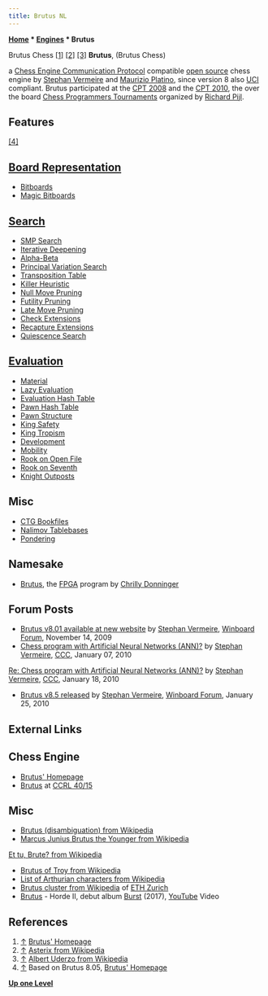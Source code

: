 ```yaml
---
title: Brutus NL
---
```

**[Home](Home "Home") * [Engines](Engines "Engines") * Brutus**

[](http://vermeire.home.xs4all.nl/brutus.html) Brutus Chess <a id="cite-note-1" href="#cite-ref-1">[1]</a> <a id="cite-note-2" href="#cite-ref-2">[2]</a> <a id="cite-note-3" href="#cite-ref-3">[3]</a>
**Brutus**, (Brutus Chess)

a [Chess Engine Communication Protocol](Chess_Engine_Communication_Protocol "Chess Engine Communication Protocol") compatible [open source](Category:Open_Source "Category:Open Source") chess engine by [Stephan Vermeire](Stephan_Vermeire "Stephan Vermeire") and [Maurizio Platino](index.php?title=Maurizio_Platino&action=edit&redlink=1 "Maurizio Platino (page does not exist)"), since version 8 also [UCI](UCI "UCI") compliant. Brutus participated at the [CPT 2008](CPT_2008 "CPT 2008") and the [CPT 2010](CPT_2010 "CPT 2010"), the over the board [Chess Programmers Tournaments](The_Chess_Programmers_Tournament "The Chess Programmers Tournament") organized by [Richard Pijl](Richard_Pijl "Richard Pijl").

## Features

<a id="cite-note-4" href="#cite-ref-4">[4]</a>

## [Board Representation](Board_Representation "Board Representation")

- [Bitboards](Bitboards "Bitboards")
- [Magic Bitboards](Magic_Bitboards "Magic Bitboards")

## [Search](Search "Search")

- [SMP Search](Parallel_Search "Parallel Search")
- [Iterative Deepening](Iterative_Deepening "Iterative Deepening")
- [Alpha-Beta](Alpha-Beta "Alpha-Beta")
- [Principal Variation Search](Principal_Variation_Search "Principal Variation Search")
- [Transposition Table](Transposition_Table "Transposition Table")
- [Killer Heuristic](Killer_Heuristic "Killer Heuristic")
- [Null Move Pruning](Null_Move_Pruning "Null Move Pruning")
- [Futility Pruning](Futility_Pruning "Futility Pruning")
- [Late Move Pruning](Futility_Pruning#MoveCountBasedPruning "Futility Pruning")
- [Check Extensions](Check_Extensions "Check Extensions")
- [Recapture Extensions](Recapture_Extensions "Recapture Extensions")
- [Quiescence Search](Quiescence_Search "Quiescence Search")

## [Evaluation](Evaluation "Evaluation")

- [Material](Material "Material")
- [Lazy Evaluation](Lazy_Evaluation "Lazy Evaluation")
- [Evaluation Hash Table](Evaluation_Hash_Table "Evaluation Hash Table")
- [Pawn Hash Table](Pawn_Hash_Table "Pawn Hash Table")
- [Pawn Structure](Pawn_Structure "Pawn Structure")
- [King Safety](King_Safety "King Safety")
- [King Tropism](King_Safety#KingTropism "King Safety")
- [Development](Development "Development")
- [Mobility](Mobility "Mobility")
- [Rook on Open File](Rook_on_Open_File "Rook on Open File")
- [Rook on Seventh](Rook_on_Seventh "Rook on Seventh")
- [Knight Outposts](Outposts "Outposts")

## Misc

- [CTG Bookfiles](CTG "CTG")
- [Nalimov Tablebases](Nalimov_Tablebases "Nalimov Tablebases")
- [Pondering](Pondering "Pondering")

## Namesake

- [Brutus](Brutus "Brutus"), the [FPGA](FPGA "FPGA") program by [Chrilly Donninger](Chrilly_Donninger "Chrilly Donninger")

## Forum Posts

- [Brutus v8.01 available at new website](http://www.open-aurec.com/wbforum/viewtopic.php?f=2&t=50568) by [Stephan Vermeire](Stephan_Vermeire "Stephan Vermeire"), [Winboard Forum](Computer_Chess_Forums "Computer Chess Forums"), November 14, 2009
- [Chess program with Artificial Neural Networks (ANN)?](http://www.talkchess.com/forum3/viewtopic.php?f=7&t=31545) by [Stephan Vermeire](Stephan_Vermeire "Stephan Vermeire"), [CCC](CCC "CCC"), January 07, 2010

[Re: Chess program with Artificial Neural Networks (ANN)?](http://www.talkchess.com/forum3/viewtopic.php?f=7&t=31545&p=320818#p320818) by [Stephan Vermeire](Stephan_Vermeire "Stephan Vermeire"), [CCC](CCC "CCC"), January 18, 2010

- [Brutus v8.5 released](http://www.open-aurec.com/wbforum/viewtopic.php?f=2&t=50747) by [Stephan Vermeire](Stephan_Vermeire "Stephan Vermeire"), [Winboard Forum](Computer_Chess_Forums "Computer Chess Forums"), January 25, 2010

## External Links

## Chess Engine

- [Brutus' Homepage](http://vermeire.home.xs4all.nl/brutus.html)
- [Brutus](http://www.computerchess.org.uk/ccrl/4040/cgi/compare_engines.cgi?family=Brutus&print=Rating+list&print=Results+table&print=LOS+table&print=Ponder+hit+table&print=Eval+difference+table&print=Comopp+gamenum+table&print=Overlap+table&print=Score+with+common+opponents) at [CCRL 40/15](CCRL "CCRL")

## Misc

- [Brutus (disambiguation) from Wikipedia](https://en.wikipedia.org/wiki/Brutus_%28disambiguation%29)
- [Marcus Junius Brutus the Younger from Wikipedia](https://en.wikipedia.org/wiki/Marcus_Junius_Brutus_the_Younger)

[Et tu, Brute? from Wikipedia](https://en.wikipedia.org/wiki/Et_tu,_Brute%3F)

- [Brutus of Troy from Wikipedia](https://en.wikipedia.org/wiki/Brutus_of_Troy)
- [List of Arthurian characters from Wikipedia](https://en.wikipedia.org/wiki/List_of_Arthurian_characters)
- [Brutus cluster from Wikipedia](https://en.wikipedia.org/wiki/Brutus_cluster) of [ETH Zurich](ETH_Zurich "ETH Zurich")
- [Brutus](Category:Brutus "Category:Brutus") - Horde II, debut album [Burst](<https://nl.wikipedia.org/wiki/Brutus_(rockband)#Album>) (2017), [YouTube](https://en.wikipedia.org/wiki/YouTube) Video

## References

1. <a id="cite-ref-1" href="#cite-note-1">↑</a> [Brutus' Homepage](http://vermeire.home.xs4all.nl/brutus.html)
1. <a id="cite-ref-2" href="#cite-note-2">↑</a> [Asterix from Wikipedia](https://en.wikipedia.org/wiki/Asterix)
1. <a id="cite-ref-3" href="#cite-note-3">↑</a> [Albert Uderzo from Wikipedia](https://en.wikipedia.org/wiki/Albert_Uderzo)
1. <a id="cite-ref-4" href="#cite-note-4">↑</a> Based on Brutus 8.05, [Brutus' Homepage](http://vermeire.home.xs4all.nl/brutus.html)

**[Up one Level](Engines "Engines")**

